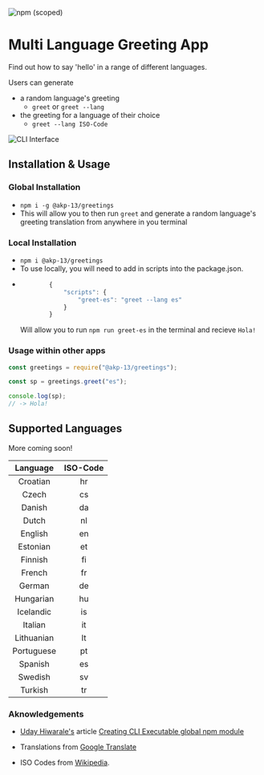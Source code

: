 ![npm (scoped)](https://img.shields.io/npm/v/@akp-13/greetings)

# Multi Language Greeting App

Find out how to say 'hello' in a range of different languages.

Users can generate

-   a random language's greeting
    -   `greet` or `greet --lang`
-   the greeting for a language of their choice
    -   `greet --lang ISO-Code`

![CLI Interface](https://res.cloudinary.com/de8a23w1z/image/upload/v1605203258/greetings/Screenshot_2020-11-12_at_17.47.23_dyqchf.png "CLI Interface")

## Installation & Usage

### Global Installation

-   `npm i -g @akp-13/greetings`
-   This will allow you to then run `greet` and generate a random language's greeting translation from anywhere in you terminal

### Local Installation

-   `npm i @akp-13/greetings`
-   To use locally, you will need to add in scripts into the package.json.
-   ```javascript
            {
                "scripts": {
                    "greet-es": "greet --lang es"
                }
            }
    ```
    Will allow you to run `npm run greet-es` in the terminal and recieve `Hola!`

### Usage within other apps

```javascript
const greetings = require("@akp-13/greetings");

const sp = greetings.greet("es");

console.log(sp);
// -> Hola!
```

## Supported Languages

More coming soon!

|  Language  | ISO-Code |
| :--------: | :------: |
|  Croatian  |    hr    |
|   Czech    |    cs    |
|   Danish   |    da    |
|   Dutch    |    nl    |
|  English   |    en    |
|  Estonian  |    et    |
|  Finnish   |    fi    |
|   French   |    fr    |
|   German   |    de    |
| Hungarian  |    hu    |
| Icelandic  |    is    |
|  Italian   |    it    |
| Lithuanian |    lt    |
| Portuguese |    pt    |
|  Spanish   |    es    |
|  Swedish   |    sv    |
|  Turkish   |    tr    |

### Aknowledgements

-   [Uday Hiwarale's](https://medium.com/@thatisuday) article [Creating CLI Executable global npm module](https://medium.com/jspoint/creating-cli-executable-global-npm-module-5ef734febe32)

-   Translations from [Google Translate](https://translate.google.co.uk/)

-   ISO Codes from [Wikipedia](https://en.wikipedia.org/wiki/List_of_ISO_639-1_codes).
